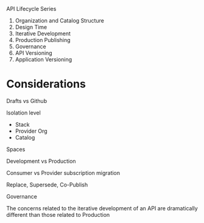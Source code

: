 API Lifecycle Series
1. Organization and Catalog Structure
2. Design Time
3. Iterative Development
4. Production Publishing
5. Governance
6. API Versioning
7. Application Versioning


# Considerations

Drafts vs Github

Isolation level
- Stack
- Provider Org
- Catalog

Spaces

Development vs Production

Consumer vs Provider subscription migration

Replace, Supersede, Co-Publish

Governance


The concerns related to the iterative development of an API are dramatically different than those related to Production
